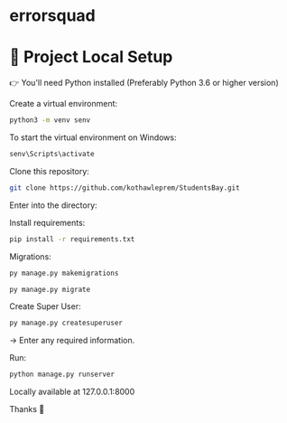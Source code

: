 # errorsquad
# :wave: Project Local Setup

:point_right: You'll need Python installed (Preferably Python 3.6 or higher version)

Create a virtual environment:

```sh
python3 -m venv senv
```

To start the virtual environment on Windows:

```sh
senv\Scripts\activate
```


Clone this repository:

```sh
git clone https://github.com/kothawleprem/StudentsBay.git
```

Enter into the directory:


Install requirements:

```sh
pip install -r requirements.txt
```

Migrations:
```sh
py manage.py makemigrations
```
```sh
py manage.py migrate
```

Create Super User:
```sh
py manage.py createsuperuser
```
-> Enter any required information.

Run:

```sh
python manage.py runserver
```

Locally available at 127.0.0.1:8000


Thanks :raised_hands:
